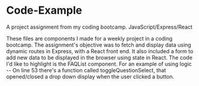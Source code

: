# Code-Example
A project assignment from my coding bootcamp. JavaScript/Express/React

These files are components I made for a weekly project in a coding bootcamp. 
The assignment's objective was to fetch and display data using dynamic routes in Express, with a React front  end. 
It also included a form to add new data to be displayed in the browser using state in React.
The code I'd like to highlight is the FAQList component. 
For an example of using logic -- On line 53 there's a function called toggleQuestionSelect, that opened/closed a drop down display when the user clicked a button.

